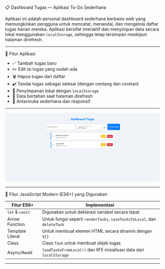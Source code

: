 📋 Dashboard Tugas — Aplikasi To-Do Sederhana

Aplikasi ini adalah personal dashboard sederhana berbasis web yang memungkinkan pengguna untuk mencatat, menandai, dan mengelola daftar tugas harian mereka. 
Aplikasi bersifat interaktif dan menyimpan data secara lokal menggunakan `localStorage`, sehingga tetap tersimpan meskipun halaman direfresh.

---

🎯 Fitur Aplikasi

- ✅ Tambah tugas baru
- ✏️ Edit isi tugas yang sudah ada
- 🗑️ Hapus tugas dari daftar
- ✔️ Tandai tugas sebagai selesai (dengan centang dan coretan)
- 💾 Penyimpanan lokal dengan `localStorage`
- 🔁 Data bertahan saat halaman direfresh
- 🎨 Antarmuka sederhana dan responsif

---

![Screenshot Dashboard Tugas](Screenshot.png)


---

🚀 Fitur JavaScript Modern (ES6+) yang Digunakan

| Fitur ES6+     | Implementasi                                                                 |
|----------------|------------------------------------------------------------------------------|
| `let` & `const`| Digunakan untuk deklarasi variabel secara tepat                              |
| Arrow Function | Untuk fungsi seperti `renderTasks`, `saveTasksToLocal`, dan `deleteTask`     |
| Template Literal | Untuk membuat elemen HTML secara dinamis dengan `${}`                      |
| Class          | Class `Task` untuk membuat objek tugas                                       |
| Async/Await    | `loadTasksFromLocal()` dan IIFE inisialisasi data dari `localStorage`        |

---
